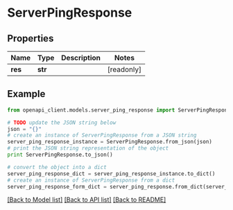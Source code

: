 # ServerPingResponse


## Properties
Name | Type | Description | Notes
------------ | ------------- | ------------- | -------------
**res** | **str** |  | [readonly] 

## Example

```python
from openapi_client.models.server_ping_response import ServerPingResponse

# TODO update the JSON string below
json = "{}"
# create an instance of ServerPingResponse from a JSON string
server_ping_response_instance = ServerPingResponse.from_json(json)
# print the JSON string representation of the object
print ServerPingResponse.to_json()

# convert the object into a dict
server_ping_response_dict = server_ping_response_instance.to_dict()
# create an instance of ServerPingResponse from a dict
server_ping_response_form_dict = server_ping_response.from_dict(server_ping_response_dict)
```
[[Back to Model list]](../README.md#documentation-for-models) [[Back to API list]](../README.md#documentation-for-api-endpoints) [[Back to README]](../README.md)


